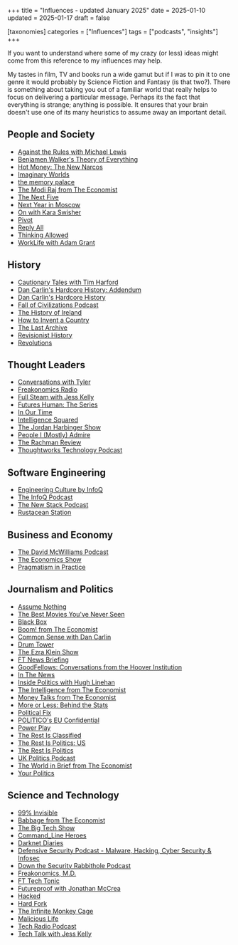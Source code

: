 +++
title = "Influences - updated January 2025"
date = 2025-01-10
updated = 2025-01-17
draft = false

[taxonomies]
categories = ["Influences"]
tags = ["podcasts", "insights"]
+++

If you want to understand where some of my crazy (or less) ideas might come from this reference to my influences may help.
<!-- more -->
My tastes in film, TV and books run a wide gamut but if I was to pin it to one genre it would probably by Science Fiction and Fantasy (is that two?). There is something about taking you out of a familiar world that really helps to focus on delivering a particular message. Perhaps its the fact that everything is strange; anything is possible. It ensures that your brain doesn't use one of its many heuristics to assume away an important detail.

## People and Society

- [Against the Rules with Michael Lewis][url_ps_arml]
- [Benjamen Walker's Theory of Everything][url_ps_bwte]
- [Hot Money: The New Narcos][url_ps_hm]
- [Imaginary Worlds][url_ps_iw]
- [the memory palace][url_ps_]
- [The Modi Raj from The Economist][url_jp_tep]
- [The Next Five][url_ps_tnf]
- [Next Year in Moscow][url_jp_tep]
- [On with Kara Swisher][url_ps_owks]
- [Pivot][url_ps_p]
- [Reply All][url_ps_ra]
- [Thinking Allowed][url_ps_ta]
- [WorkLife with Adam Grant][url_ps_wlag]

## History

- [Cautionary Tales with Tim Harford][url_h_ctth]
- [Dan Carlin's Hardcore History: Addendum][url_h_dchha]
- [Dan Carlin's Hardcore History][url_h_dchh]
- [Fall of Civilizations Podcast][url_h_focp]
- [The History of Ireland][url_h_thi]
- [How to Invent a Country][url_h_hic]
- [The Last Archive][url_h_tla]
- [Revisionist History][url_h_rh]
- [Revolutions][url_h_r]

## Thought Leaders

- [Conversations with Tyler][url_tl_ct]
- [Freakonomics Radio][url_tl_fr]
- [Full Steam with Jess Kelly][url_tl_fsjk]
- [Futures Human: The Series][url_tl_rh]
- [In Our Time][url_tl_iot]
- [Intelligence Squared][url_tl_is]
- [The Jordan Harbinger Show][url_tl_tjhs]
- [People I (Mostly) Admire][url_tl_pima]
- [The Rachman Review][url_tl_trr]
- [Thoughtworks Technology Podcast][url_tl_tw]

## Software Engineering

- [Engineering Culture by InfoQ][url_se_eciq]
- [The InfoQ Podcast][url_se_tiqp]
- [The New Stack Podcast][url_se_tnsp]
- [Rustacean Station][url_se_rs]

## Business and Economy

- [The David McWilliams Podcast][url_be_tdmwp]
- [The Economics Show][url_be_tes]
- [Pragmatism in Practice][url_be_pip]

## Journalism and Politics

- [Assume Nothing][url_jp_an]
- [The Best Movies You've Never Seen][url_jp_tbmyns]
- [Black Box][url_jp_bb]
- [Boom! from The Economist][url_jp_tep]
- [Common Sense with Dan Carlin][url_jp_csdc]
- [Drum Tower][url_jp_tep]
- [The Ezra Klein Show][url_jp_teks]
- [FT News Briefing][url_jp_ftnb]
- [GoodFellows: Conversations from the Hoover Institution][url_jp_gcfhi]
- [In The News][url_jp_itn]
- [Inside Politics with Hugh Linehan][url_jp_ipwhl]
- [The Intelligence from The Economist][url_jp_tite]
- [Money Talks from The Economist][url_jp_tep]
- [More or Less: Behind the Stats][url_jp_mlbs]
- [Political Fix][url_jp_pf]
- [POLITICO's EU Confidential][url_jp_politicoeuc]
- [Power Play][url_jp_pp]
- [The Rest Is Classified][url_jp_gh]
- [The Rest Is Politics: US][url_jp_trip]
- [The Rest Is Politics][url_jp_trip]
- [UK Politics Podcast][url_jp_upp]
- [The World in Brief from The Economist][url_jp_twib]
- [Your Politics][url_jp_yp]

## Science and Technology

- [99% Invisible][url_st_i]
- [Babbage from The Economist][url_jp_tep]
- [The Big Tech Show][url_st_tbts]
- [Command_Line Heroes][url_st_clh]
- [Darknet Diaries][url_st_dd]
- [Defensive Security Podcast - Malware, Hacking, Cyber Security & Infosec][url_st_dspmhcsi]
- [Down the Security Rabbithole Podcast][url_st_dsrp]
- [Freakonomics, M.D.][url_st_fmd]
- [FT Tech Tonic][url_st_fttt]
- [Futureproof with Jonathan McCrea][url_st_fjmc]
- [Hacked][url_st_h]
- [Hard Fork][url_st_hf]
- [The Infinite Monkey Cage][url_st_timc]
- [Malicious Life][url_st_ml]
- [Tech Radio Podcast][url_st_trp]
- [Tech Talk with Jess Kelly][url_st_ttjk]

[url_be_tdmwp]: http://www.davidmcwilliams.ie/
[url_h_ctth]: https://www.pushkin.fm/show/cautionary-tales/
[url_h_dchh]: https://www.dancarlin.com/hardcore-history-series/
[url_h_dchha]: https://www.dancarlin.com/hardcore-history-series/
[url_h_thi]: https://thehistoryofireland.com/
[url_h_hic]: http://www.bbc.co.uk/programmes/p0683ms3
[url_h_rh]: http://revisionisthistory.com/
[url_h_r]: https://thehistoryofrome.typepad.com/revolutions_podcast/
[url_jp_ftnb]: http://ft.com/
[url_jp_tite]: https://theintelligence.economist.com/
[url_jp_an]: https://bbc.co.uk/programmes/m000psj8
[url_jp_csdc]: https://www.dancarlin.com/product-category/common-sense-with-dan-carlin/
[url_jp_mlbs]: http://www.bbc.co.uk/programmes/p02nrss1
[url_jp_upp]: https://www.ft.com/uk-politics-podcast
[url_jp_politicoeuc]: https://www.politico.eu/eu-confidential-podcast/
[url_jp_yp]: https://www.rte.ie/news/politics/
[url_ps_arml]: https://atrpodcast.com/
[url_ps_tnf]: https://play.acast.com/s/the-next-five
[url_ps_iw]: https://www.imaginaryworldspodcast.org/
[url_ps_ra]: http://gimletmedia.com/shows/reply-all
[url_ps_bwte]: http://theoryofeverythingpodcast.com/
[url_ps_]: http://thememorypalace.us/
[url_ps_wlag]: https://www.ted.com/podcasts/worklife
[url_ps_ta]: http://www.bbc.co.uk/programmes/b006qy05
[url_st_dd]: https://darknetdiaries.com/
[url_st_dspmhcsi]: https://defensivesecurity.org/
[url_st_dsrp]: https://blogwh1t3rabbit.medium.com/
[url_st_h]: https://www.hackedpodcast.com/
[url_st_ml]: https://malicious.life/
[url_st_i]: https://99percentinvisible.org/
[url_st_fmd]: https://this-wont-hurt-a-bit.simplecast.com/
[url_st_fjmc]: https://www.newstalk.com/podcasts/futureproof-with-jonathan-mccrea
[url_st_timc]: http://www.bbc.co.uk/programmes/b00snr0w
[url_st_tbts]: https://www.independent.ie/podcasts/the-big-tech-show/
[url_st_fttt]: http://ft.com/
[url_st_trp]: https://www.techcentral.ie/category/radio/
[url_st_ttjk]: https://www.newstalk.com/podcasts/tech-talk-with-jess-kelly
[url_se_eciq]: https://bit.ly/3CibOVS
[url_se_tiqp]: https://bit.ly/3yxbEaU
[url_se_tnsp]: https://thenewstack.simplecast.com/
[url_se_rs]: https://rustacean-station.org/
[url_tl_ct]: https://www.conversationswithtyler.com/
[url_tl_fr]: http://freakonomics.com/
[url_tl_fsjk]: https://www.newstalk.com/podcasts/full-steam-with-jess-kelly
[url_tl_iot]: http://www.bbc.co.uk/programmes/b006qykl
[url_tl_is]: http://www.intelligencesquared.com/
[url_tl_tjhs]: https://www.podcastone.com/the-jordan-harbinger-show
[url_tl_pima]: https://people-i-mostly-admire.simplecast.com/
[url_tl_trr]: https://play.acast.com/s/therachmanreview
[url_tl_rh]: https://www.siliconrepublic.com/future-human/
[url_jp_tbmyns]: https://pca.st/cy8xuo9v
[url_jp_bb]: https://www.theguardian.com/technology/series/blackbox
[url_st_clh]: https://www.redhat.com/en/command-line-heroes
[url_jp_tep]: https://www.economist.com/audio/podcasts
[url_be_tes]: https://shows.acast.com/the-economics-show-with-soumaya-keynes
[url_jp_teks]: https://www.nytimes.com/ezra-klein-podcast
[url_h_focp]: https://fallofcivilizationspodcast.com/
[url_jp_gcfhi]: https://goodfellows.podbean.com/
[url_st_hf]: https://www.nytimes.com/column/hard-fork
[url_ps_hm]: https://www.iheart.com/podcast/1297-hot-money-who-rules-porn-97459449/
[url_jp_ipwhl]: https://www.irishtimes.com/podcasts/inside-politics/
[url_jp_itn]: https://www.irishtimes.com/podcasts/in-the-news/
[url_h_tla]: https://www.pushkin.fm/podcasts/the-last-archive
[url_ps_owks]: https://nymag.com/on-with-kara-swisher
[url_ps_p]: http://nymag.com/pivot
[url_jp_pf]: https://www.ft.com/uk-politics-podcast
[url_jp_pp]: https://www.politico.eu/power-play-podcast/
[url_be_pip]: http://pragmatisminpractice.libsyn.com/website
[url_jp_gh]: https://www.goalhanger.com/
[url_jp_trip]: http://therestispolitics.com/
[url_tl_tw]: https://www.thoughtworks.com/podcasts
[url_jp_twib]: https://www.economist.com/audio/podcasts/the-world-in-brief
